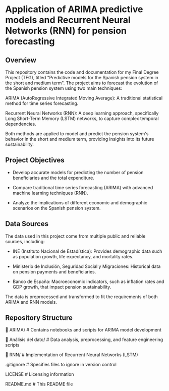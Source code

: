 # Application of ARIMA predictive models and Recurrent Neural Networks (RNN) for pension forecasting

## Overview
This repository contains the code and documentation for my Final Degree Project (TFG), titled "Predictive models for the Spanish pension system in the short and medium term". The project aims to forecast the evolution of the Spanish pension system using two main techniques:

ARIMA (AutoRegressive Integrated Moving Average): A traditional statistical method for time series forecasting.

Recurrent Neural Networks (RNN): A deep learning approach, specifically Long Short-Term Memory (LSTM) networks, to capture complex temporal dependencies.

Both methods are applied to model and predict the pension system's behavior in the short and medium term, providing insights into its future sustainability.

## Project Objectives
- Develop accurate models for predicting the number of pension beneficiaries and the total expenditure.

- Compare traditional time series forecasting (ARIMA) with advanced machine learning techniques (RNN).

- Analyze the implications of different economic and demographic scenarios on the Spanish pension system.

## Data Sources
The data used in this project come from multiple public and reliable sources, including:

- INE (Instituto Nacional de Estadística): Provides demographic data such as population growth, life expectancy, and mortality rates.

- Ministerio de Inclusión, Seguridad Social y Migraciones: Historical data on pension payments and beneficiaries.

- Banco de España: Macroeconomic indicators, such as inflation rates and GDP growth, that impact pension sustainability.

The data is preprocessed and transformed to fit the requirements of both ARIMA and RNN models.

## Repository Structure
📂 ARIMA/               # Contains notebooks and scripts for ARIMA model development

📂 Análisis del dato/    # Data analysis, preprocessing, and feature engineering scripts

📂 RNN/                 # Implementation of Recurrent Neural Networks (LSTM)

.gitignore              # Specifies files to ignore in version control

LICENSE                 # Licensing information

README.md               # This README file
